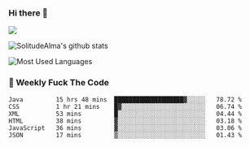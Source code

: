 ### Hi there 👋

<p>
  <a href="https://count.getloli.com/"><img src="https://count.getloli.com/get/@:solitudealma"></a>
</p>

![SolitudeAlma's github stats](https://github-readme-stats.vercel.app/api?username=solitudealma&show_icons=true&theme=radical)

![Most Used Languages](https://github-readme-stats.vercel.app/api/top-langs/?username=solitudealma&layout=compact&hide_border=true&theme=dark)
<!-- ![visitors](https://visitor-badge.glitch.me/badge?page_id=solitudealma.solitudealma.id) -->


### :dart: Weekly Fuck The Code

<!--START_SECTION:waka-->

```text
Java         15 hrs 48 mins  ███████████████████▓░░░░░   78.72 %
CSS          1 hr 21 mins    █▓░░░░░░░░░░░░░░░░░░░░░░░   06.74 %
XML          53 mins         █░░░░░░░░░░░░░░░░░░░░░░░░   04.44 %
HTML         38 mins         ▓░░░░░░░░░░░░░░░░░░░░░░░░   03.18 %
JavaScript   36 mins         ▓░░░░░░░░░░░░░░░░░░░░░░░░   03.06 %
JSON         17 mins         ▒░░░░░░░░░░░░░░░░░░░░░░░░   01.43 %
```

<!--END_SECTION:waka-->
